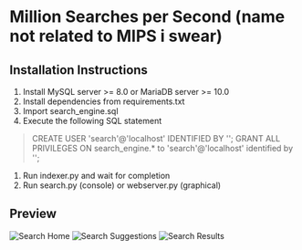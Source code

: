 # Million Searches per Second (name not related to MIPS i swear)
## Installation Instructions
1. Install MySQL server >= 8.0 or MariaDB server >= 10.0
2. Install dependencies from requirements.txt
3. Import search_engine.sql
4. Execute the following SQL statement
> CREATE USER 'search'@'localhost' IDENTIFIED BY '';
> GRANT ALL PRIVILEGES ON search_engine.* to 'search'@'localhost' identified by '';
1. Run indexer.py and wait for completion
2. Run search.py (console) or webserver.py (graphical)

## Preview

![Search Home](https://i.imgur.com/9h6JcSY.png)
![Search Suggestions](https://i.imgur.com/LzPHi3o.png)
![Search Results](https://i.imgur.com/064sDhk.png)